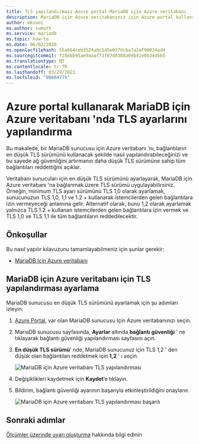 ```yaml
---
title: TLS yapılandırması-Azure portal-MariaDB için Azure veritabanı
description: MariaDB için Azure veritabanınız için Azure portal kullanarak TLS yapılandırması ayarlamayı öğrenin
author: mksuni
ms.author: sumuth
ms.service: mariadb
ms.topic: how-to
ms.date: 06/02/2020
ms.openlocfilehash: 55a664ceb3524a0c545e037dcba7a2af90034ad4
ms.sourcegitcommit: f28ebb95ae9aaaff3f87d8388a09b41e0b3445b5
ms.translationtype: MT
ms.contentlocale: tr-TR
ms.lasthandoff: 03/29/2021
ms.locfileid: "98664775"
---
```

# <a name="configuring-tls-settings-in-azure-database-for-mariadb-using-azure-portal"></a>Azure portal kullanarak MariaDB için Azure veritabanı 'nda TLS ayarlarını yapılandırma

Bu makalede, bir MariaDB sunucusu için Azure veritabanı 'nı, bağlantıların en düşük TLS sürümünü kullanacak şekilde nasıl yapılandırabileceğinizi ve bu sayede ağ güvenliğini artırmanın daha düşük TLS sürümüne sahip tüm bağlantıları reddettiğini açıklar.

Veritabanı sunucuları için en düşük TLS sürümünü ayarlayarak, MariaDB için Azure veritabanı 'na bağlanmak üzere TLS sürümü uygulayabilirsiniz. Örneğin, minimum TLS ayarı sürümünü TLS 1,0 olarak ayarlamak, sunucunuzun TLS 1,0, 1,1 ve 1.2 + kullanarak istemcilerden gelen bağlantılara izin vermeyeceği anlamına gelir. Alternatif olarak, bunu 1,2 olarak ayarlamak yalnızca TLS 1.2 + kullanan istemcilerden gelen bağlantılara izin vermek ve TLS 1,0 ve TLS 1,1 ile tüm bağlantıların reddedilecektir.

## <a name="prerequisites"></a>Önkoşullar

Bu nasıl yapılır kılavuzunu tamamlayabilmeniz için şunlar gerekir:

* [MariaDB Için Azure veritabanı](quickstart-create-mariaDB-server-database-using-azure-portal.md)

## <a name="set-tls-configurations-for-azure-database-for-mariadb"></a>MariaDB için Azure veritabanı için TLS yapılandırması ayarlama

MariaDB sunucusu en düşük TLS sürümünü ayarlamak için şu adımları izleyin:

1. [Azure Portal](https://portal.azure.com/), var olan MariaDB sunucusu Için Azure veritabanınızı seçin.

1. MariaDB sunucusu sayfasında, **Ayarlar** altında **bağlantı güvenliği** ' ne tıklayarak bağlantı güvenliği yapılandırması sayfasını açın.

1. **En düşük TLS sürümü**' nde, MariaDB sunucunuz için TLS 1,2 ' den düşük olan bağlantıları reddetmek için **1,2** ' ı seçin.

    ![MariaDB için Azure veritabanı TLS yapılandırması](./media/howto-tls-configurations/tls-configurations.png)

1. Değişiklikleri kaydetmek için **Kaydet**’e tıklayın.

1. Bildirim, bağlantı güvenliği ayarının başarıyla etkinleştirildiğini onaylanır.

    ![MariaDB için Azure veritabanı TLS yapılandırması başarılı](./media/howto-tls-configurations/tls-configurations-success.png)

## <a name="next-steps"></a>Sonraki adımlar

[Ölçümler üzerinde uyarı oluşturma](howto-alert-metric.md) hakkında bilgi edinin